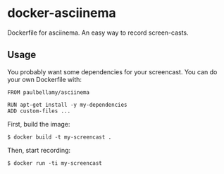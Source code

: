 # docker-asciinema

Dockerfile for asciinema. An easy way to record screen-casts.

## Usage

You probably want some dependencies for your screencast. You can do
your own Dockerfile with:

```
FROM paulbellamy/asciinema

RUN apt-get install -y my-dependencies
ADD custom-files ...
```

First, build the image:

```
$ docker build -t my-screencast .
```

Then, start recording:

```
$ docker run -ti my-screencast
```
